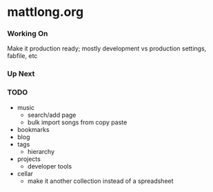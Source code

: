 mattlong.org
========

### Working On

Make it production ready; mostly  development vs production settings, fabfile, etc

### Up Next

### TODO

* music
  * search/add page
  * bulk import songs from copy paste
* bookmarks
* blog
* tags
  * hierarchy
* projects
  * developer tools
* cellar
  * make it another collection instead of a spreadsheet
